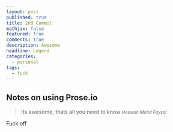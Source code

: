 ```yaml
---
layout: post
published: true
title: 2nd Commit
mathjax: false
featured: true
comments: true
description: Awesome
headline: Legend
categories: 
  - personal
tags: 
  - fuck
---
```


## Notes on using Prose.io

> Its awesome, thats all you need to know
><cite><small>Hossain Mohd Faysal</small></cite>

Fuck off


